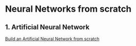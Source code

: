 # Neural Networks from scratch

## 1. Artificial Neural Network
[Build an Artificial Neural Network from scratch](https://medium.com/@ngocson2vn/build-an-artificial-neural-network-from-scratch-to-predict-coronavirus-infection-8948c64cbc32)
